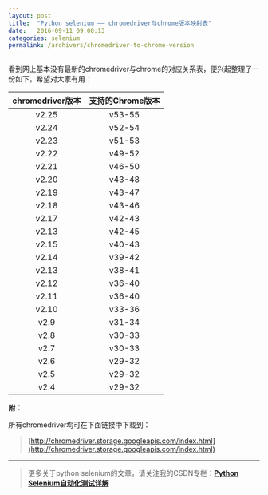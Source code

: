 ```yaml
---
layout: post
title:  "Python selenium —— chromedriver与chrome版本映射表"
date:   2016-09-11 09:00:13
categories: selenium
permalink: /archivers/chromedriver-to-chrome-version
---
```



看到网上基本没有最新的chromedriver与chrome的对应关系表，便兴起整理了一份如下，希望对大家有用：

|  chromedriver版本  |  支持的Chrome版本  |
|  :--:  |  :--:  |
| v2.25 | v53-55 |
| v2.24 | v52-54 |
| v2.23 | v51-53 |
| v2.22 | v49-52 |
| v2.21 | v46-50 |
| v2.20 | v43-48 |
| v2.19 | v43-47 |
| v2.18 | v43-46 |
| v2.17 | v42-43 |
| v2.13 | v42-45 |
| v2.15 | v40-43 |
| v2.14 | v39-42 |
| v2.13 | v38-41 |
| v2.12 | v36-40 |
| v2.11 | v36-40 |
| v2.10 | v33-36 |
| v2.9 | v31-34 |
| v2.8 | v30-33 |
| v2.7 | v30-33 |
| v2.6 | v29-32 |
| v2.5 | v29-32 |
| v2.4 | v29-32 |


**附：**

所有chromedriver均可在下面链接中下载到：

> [http://chromedriver.storage.googleapis.com/index.html](http://chromedriver.storage.googleapis.com/index.html)

****

> 更多关于python selenium的文章，请关注我的CSDN专栏：**[Python Selenium自动化测试详解](http://blog.csdn.net/column/details/12694.html)**
